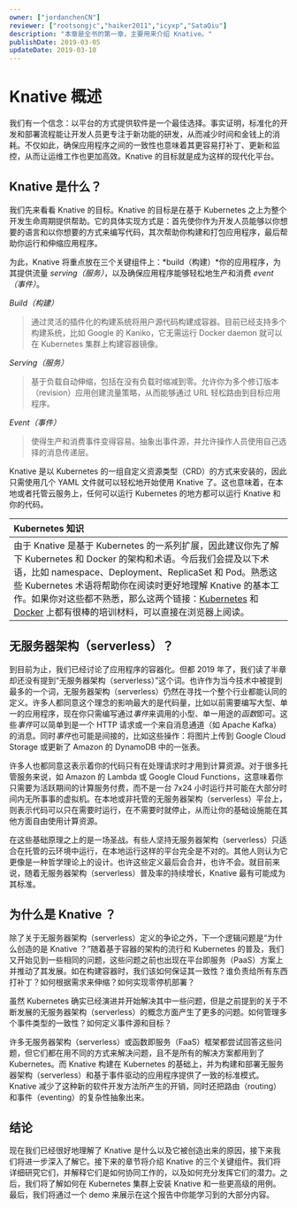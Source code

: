 ```yaml
---
owner: ["jordanchenCN"]
reviewer: ["rootsongjc","haiker2011","icyxp","SataQiu"]
description: "本章是全书的第一章，主要用来介绍 Knative。"
publishDate: 2019-03-05
updateDate: 2019-03-10
---
```


# Knative 概述

我们有一个信念：以平台的方式提供软件是一个最佳选择。事实证明，标准化的开发和部署流程能让开发人员更专注于新功能的研发，从而减少时间和金钱上的消耗。不仅如此，确保应用程序之间的一致性也意味着其更容易打补丁、更新和监控，从而让运维工作也更加高效。Knative 的目标就是成为这样的现代化平台。

## Knative 是什么？

我们先来看看 Knative 的目标。Knative 的目标是在基于 Kubernetes 之上为整个开发生命周期提供帮助。它的具体实现方式是：首先使你作为开发人员能够以你想要的语言和以你想要的方式来编写代码，其次帮助你构建和打包应用程序，最后帮助你运行和伸缩应用程序。

为此，Knative 将重点放在三个关键组件上：*build（构建）*你的应用程序，为其提供流量 *serving（服务）*，以及确保应用程序能够轻松地生产和消费 *event（事件）*。

*Build（构建）*

>通过灵活的插件化的构建系统将用户源代码构建成容器。目前已经支持多个构建系统，比如 Google 的 Kaniko，它无需运行 Docker daemon 就可以在 Kubernetes 集群上构建容器镜像。

*Serving（服务）*

>基于负载自动伸缩，包括在没有负载时缩减到零。允许你为多个修订版本（revision）应用创建流量策略，从而能够通过 URL 轻松路由到目标应用程序。

*Event（事件）*

>使得生产和消费事件变得容易。抽象出事件源，并允许操作人员使用自己选择的消息传递层。

Knative 是以 Kubernetes 的一组自定义资源类型（CRD）的方式来安装的，因此只需使用几个 YAML 文件就可以轻松地开始使用 Knative 了。这也意味着，在本地或者托管云服务上，任何可以运行 Kubernetes 的地方都可以运行 Knative 和你的代码。

|Kubernetes 知识|
|:---|
|由于 Knative 是基于 Kubernetes 的一系列扩展，因此建议你先了解下 Kubernetes 和 Docker 的架构和术语。今后我们会提及以下术语，比如 namespace、Deployment、ReplicaSet 和 Pod。熟悉这些 Kubernetes 术语将帮助你在阅读时更好地理解 Knative 的基本工作。如果你对这些都不熟悉，那么这两个链接：[Kubernetes](https://kubernetes.io/docs/tutorials/kubernetes-basics/) 和 [Docker](https://kubernetes.io/docs/reference/generated/kubernetes-api/v1.12/#objectreference-v1-core) 上都有很棒的培训材料，可以直接在浏览器上阅读。|

## 无服务器架构（serverless）？

到目前为止，我们已经讨论了应用程序的容器化。但都 2019 年了，我们读了半章却还没有提到“无服务器架构（serverless）”这个词。也许作为当今技术中被提到最多的一个词，无服务器架构（serverless）仍然在寻找一个整个行业都能认同的定义。许多人都同意这个理念的影响最大的是代码量，比如以前需要编写大型、单一的应用程序，现在你只需编写通过*事件*来调用的小型、单一用途的*函数*即可。这些*事件*可以简单到是一个 HTTP 请求或一个来自消息通道（如 Apache Kafka）的消息。同时*事件*也可能是间接的，比如这些操作：将图片上传到 Google Cloud Storage 或更新了 Amazon 的 DynamoDB 中的一张表。

许多人也都同意这表示着你的代码只有在处理请求时才用到计算资源。对于很多托管服务来说，如 Amazon 的 Lambda 或 Google Cloud Functions，这意味着你只需要为活跃期间的计算服务付费，而不是一台 7x24 小时运行并可能在大部分时间内无所事事的虚拟机。在本地或非托管的无服务器架构（serverless）平台上，则表示代码可以只在需要时运行，在不需要时就停止，从而让你的基础设施能在其他方面自由使用计算资源。

在这些基础原理之上的是一场圣战。有些人坚持无服务器架构（serverless）只适合在托管的云环境中运行，在本地运行这样的平台完全是不对的。其他人则认为它更像是一种哲学理论上的设计。也许这些定义最后会合并，也许不会。就目前来说，随着无服务器架构（serverless）普及率的持续增长，Knative 最有可能成为其标准。

## 为什么是 Knative ？

除了关于无服务器架构（serverless）定义的争论之外，下一个逻辑问题是“为什么创造的是 Knative ？”随着基于容器的架构的流行和 Kubernetes 的普及，我们又开始见到一些相同的问题，这些问题之前也出现在平台即服务（PaaS）方案上并推动了其发展。如在构建容器时，我们该如何保证其一致性？谁负责给所有东西打补丁？如何根据需求来伸缩？如何实现零停机部署？

虽然 Kubernetes 确实已经演进并开始解决其中一些问题，但是之前提到的关于不断发展的无服务器架构（serverless）的概念方面产生了更多的问题。如何管理多个事件类型的一致性？如何定义事件源和目标？

许多无服务器架构（serverless）或函数即服务（FaaS）框架都尝试回答这些问题，但它们都在用不同的方式来解决问题，且不是所有的解决方案都用到了 Kubernetes。而 Knative 构建在 Kubernetes 的基础上，并为构建和部署无服务器架构（serverless）和基于事件驱动的应用程序提供了一致的标准模式。Knative 减少了这种新的软件开发方法所产生的开销，同时还把路由（routing）和事件（eventing）的复杂性抽象出来。

## 结论

现在我们已经很好地理解了 Knative 是什么以及它被创造出来的原因，接下来我们将进一步深入了解它。接下来的章节将介绍 Knative 的三个关键组件。我们将详细研究它们，并解释它们是如何协同工作的，以及如何充分发挥它们的潜力。之后，我们将了解如何在 Kubernetes 集群上安装 Knative 和一些更高级的用例。最后，我们将通过一个 demo 来展示在这个报告中你能学习到的大部分内容。
